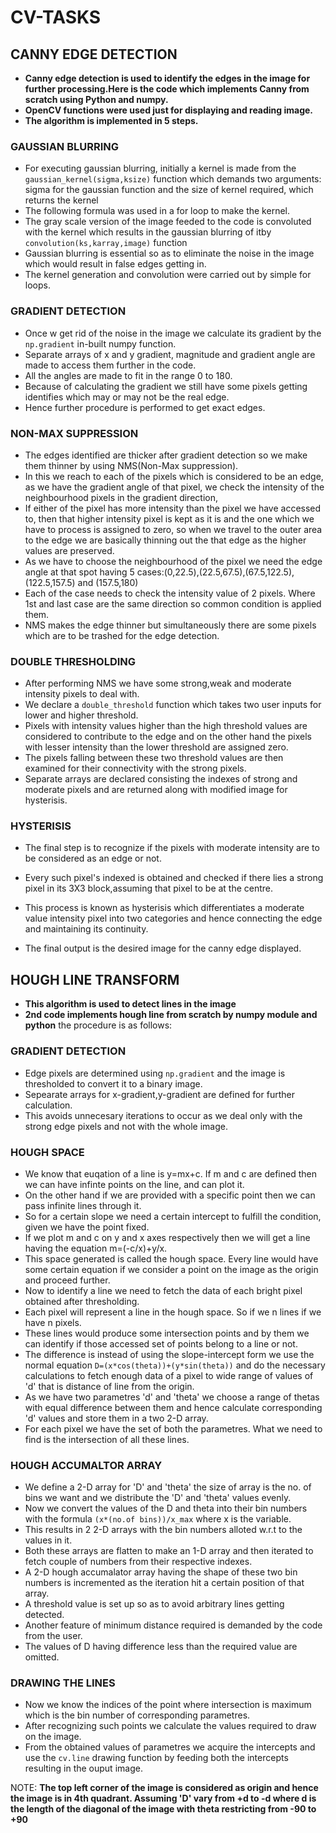 # CV-TASKS
## **CANNY EDGE DETECTION**
* **Canny edge detection is used to identify the edges in the image for further processing.Here is the code which implements Canny from scratch using Python and numpy.**
* **OpenCV functions were used just for displaying and reading image.**
* **The algorithm is implemented in 5 steps.**

### GAUSSIAN BLURRING
* For executing gaussian blurring, initially a kernel is made from the ```gaussian_kernel(sigma,ksize)``` function which demands two arguments: sigma for the gaussian function and the size of kernel required, which returns the kernel
* The following formula was used in a for loop to make the kernel.
* The gray scale version of the image feeded to the code is convoluted with the kernel which results in the gaussian blurring of itby ```convolution(ks,karray,image)``` function
* Gaussian blurring is essential so as to eliminate the noise in the image which would result in false edges getting in.
* The kernel generation and convolution were carried out by simple for loops.

### GRADIENT DETECTION
* Once w get rid of the noise in the image we calculate its gradient by the ```np.gradient``` in-built numpy function.
* Separate arrays of x and y gradient, magnitude and gradient angle are made to access them further in the code.
* All the angles are made to fit in the range 0 to 180.
* Because of calculating the gradient we still have some pixels getting identifies which may or may not be the real edge.
* Hence further procedure is performed to get exact edges.

### NON-MAX SUPPRESSION
* The edges identified are thicker after gradient detection so we make them thinner by using NMS(Non-Max suppression).
* In this we reach to each of the pixels which is considered to be an edge, as we have the gradient angle of that pixel, we check the intensity of the neighbourhood pixels in the gradient direction,
* If either of the pixel has more intensity than the pixel we have accessed to, then that higher intensity pixel is kept as it is and the one which we have to process is assigned to zero, so when we travel to the outer area to the edge we are basically thinning out the that edge as the higher values are preserved.
* As we have to choose the neighbourhood of the pixel we need the edge angle at that spot having 5 cases:(0,22.5),(22.5,67.5),(67.5,122.5),(122.5,157.5) and (157.5,180) 
* Each of the case needs to check the intensity value of 2 pixels. Where 1st and last case are the same direction so common condition is applied them. 
* NMS makes the edge thinner but simultaneously there are some pixels which are to be trashed for the edge detection.

### DOUBLE THRESHOLDING
* After performing NMS we have some strong,weak and moderate intensity pixels to deal with.
* We declare a ```double_threshold``` function which takes two user inputs for lower and higher threshold.
* Pixels with intensity values higher than the high threshold values are considered to contribute to the edge and on the other hand the pixels with lesser intensity than the lower threshold are assigned zero.
* The pixels falling between these two threshold values are then examined for their connectivity with the strong pixels.
* Separate arrays are declared consisting the indexes of strong and moderate pixels and are returned along with modified image for hysterisis.

### HYSTERISIS
* The final step is to recognize if the pixels with moderate intensity are to be considered as an edge or not.
* Every such pixel's indexed is obtained and checked if there lies a strong pixel in its 3X3 block,assuming that pixel to be at the centre.
* This process is known as hysterisis which differentiates a moderate value intensity pixel into two categories and hence connecting the edge and maintaining its continuity.

* The final output is the desired image for the canny edge displayed.


## HOUGH LINE TRANSFORM
* **This algorithm is used to detect lines in the image** 
* **2nd code implements hough line from scratch by numpy module and python**
the procedure is as follows:
### GRADIENT DETECTION
* Edge pixels are determined using ```np.gradient``` and the image is thresholded to convert it to a binary image.
* Sepearate arrays for x-gradient,y-gradient are defined for further calculation.
* This avoids unnecesary iterations to occur as we deal only with the strong edge pixels and not with the whole image.

### HOUGH SPACE
* We know that euqation of a line is y=mx+c. If m and c are defined then we can have infinte points on the line, and can plot it. 
* On the other hand if we are provided with a specific point then we can pass infinite lines through it.
* So for a certain slope we need a certain intercept to fulfill the condition, given we have the point fixed.
* If we plot m and c on y and x axes respectively then we will get a line having the equation m=(-c/x)+y/x.
* This space generated is called the hough space. Every line would have some certain equation if we consider a point on the image as the origin and proceed further.
* Now to identify a line we need to fetch the data of each bright pixel obtained after thresholding.
* Each pixel will represent a line in the hough space. So if we n lines if we have n pixels.
* These lines would produce some intersection points and by them we can identify if those accessed set of points belong to a line or not.
* The difference is instead of using the slope-intercept form we use the normal equation ```D=(x*cos(theta))+(y*sin(theta))``` and do the necessary calculations to fetch enough data of a pixel to wide range of values of 'd' that is distance of line from the origin.
* As we have two parametres 'd' and 'theta' we choose a range of thetas with equal difference between them and hence calculate corresponding 'd' values and store them in a two 2-D array.
* For each pixel we have the set of both the parametres. What we need to find is the intersection of all these lines.

### HOUGH ACCUMALTOR ARRAY
* We define a 2-D array for 'D' and 'theta' the size of array is the no. of bins we want and we distribute the 'D' and 'theta' values evenly.
* Now we convert the values of the D and theta into their bin numbers with the formula ```(x*(no.of bins))/x_max``` where x is the variable.
* This results in 2 2-D arrays with the bin numbers alloted w.r.t to the values in it.
* Both these arrays are flatten to make an 1-D array and then iterated to fetch couple of numbers from their respective indexes.
* A 2-D hough accumalator array having the shape of these two bin numbers is incremented as the iteration hit a certain position of that array.
* A threshold value is set up so as to avoid arbitrary lines getting detected.
* Another feature of minimum distance required is demanded by the code from the user.
* The values of D having difference less than the required value are omitted.

### DRAWING THE LINES 
* Now we know the indices of the point where intersection is maximum which is the bin number of corresponding parametres.
* After recognizing such points we calculate the values required to draw on the image.
* From the obtained values of parametres we acquire the intercepts and use the ```cv.line``` drawing function by feeding both the intercepts resulting in the ouput image.

NOTE: **The top left corner of the image is considered as origin and hence the image is in 4th quadrant. Assuming 'D' vary from +d to -d where d is the length of the diagonal of the image with theta restricting from -90 to +90** 
 

